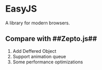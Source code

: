 EasyJS
======

A library for modern browsers.

Compare with ##Zepto.js##
-------------------------

1. Add Deffered Object
2. Support animation queue
3. Some performance optimizations
